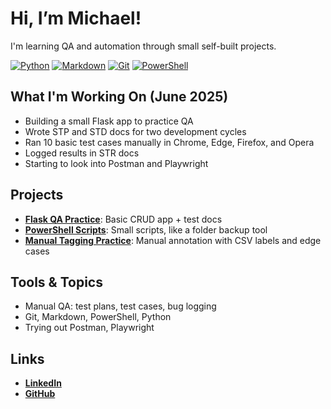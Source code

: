 # Hi, I’m Michael!  
I'm learning QA and automation through small self-built projects.  

[![Python](https://img.shields.io/badge/Python-3670A0?style=flat&logo=python&logoColor=white)](https://www.python.org/)
[![Markdown](https://img.shields.io/badge/Markdown-000000?style=flat&logo=markdown&logoColor=white)](https://daringfireball.net/projects/markdown/)
[![Git](https://img.shields.io/badge/Git-F05032?style=flat&logo=git&logoColor=white)](https://git-scm.com/)
[![PowerShell](https://img.shields.io/badge/PowerShell-5391FE?style=flat&logo=powershell&logoColor=white)](https://learn.microsoft.com/powershell/)

## What I'm Working On (June 2025)
- Building a small Flask app to practice QA  
- Wrote STP and STD docs for two development cycles 
- Ran 10 basic test cases manually in Chrome, Edge, Firefox, and Opera  
- Logged results in STR docs  
- Starting to look into Postman and Playwright

## Projects
- [**Flask QA Practice**](https://github.com/MichaelShults/visit-later-app): Basic CRUD app + test docs
- [**PowerShell Scripts**](https://github.com/MichaelShults/powershell-scripts-practice): Small scripts, like a folder backup tool
- [**Manual Tagging Practice**](https://github.com/MichaelShults/manual-tagging-practice): Manual annotation with CSV labels and edge cases



## Tools & Topics
- Manual QA: test plans, test cases, bug logging
- Git, Markdown, PowerShell, Python
- Trying out Postman, Playwright

## Links
- [**LinkedIn**](https://www.linkedin.com/in/michael-shults-b01b16227/)
- [**GitHub**](https://github.com/MichaelShults)
